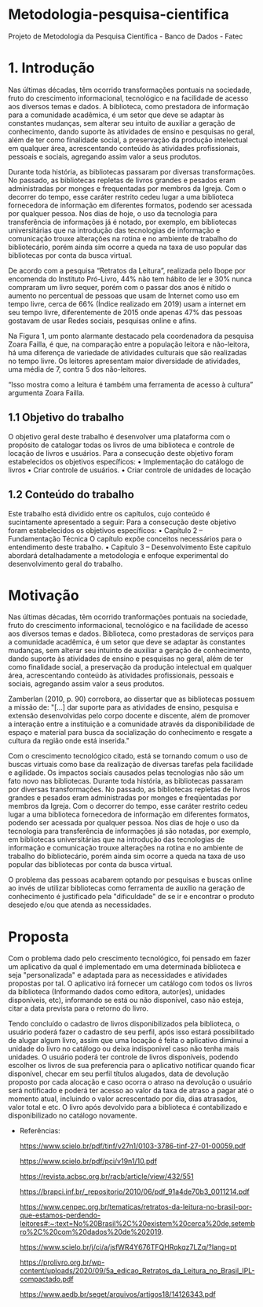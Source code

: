 # Metodologia-pesquisa-cientifica
Projeto de Metodologia da Pesquisa Científica - Banco de Dados - Fatec

# 1. Introdução
  Nas últimas décadas, têm ocorrido transformações pontuais na sociedade, fruto do crescimento informacional, tecnológico e na facilidade de acesso aos diversos temas e dados. A biblioteca, como prestadora de informação para a comunidade acadêmica, é um setor que deve se adaptar às constantes mudanças, sem alterar seu intuito de auxiliar a geração de conhecimento, dando suporte às atividades de ensino e pesquisas no geral, além de ter como finalidade social, a preservação da produção intelectual em qualquer área, acrescentando conteúdo às atividades profissionais, pessoais e sociais, agregando assim valor a seus produtos.
  
Durante toda história, as bibliotecas passaram por diversas transformações. No passado, as bibliotecas repletas de livros grandes e pesados eram administradas por monges e frequentadas por membros da Igreja. Com o decorrer do tempo, esse caráter restrito cedeu lugar a uma biblioteca fornecedora de informação em diferentes formatos, podendo ser acessada por qualquer pessoa. Nos dias de hoje, o uso da tecnologia para transferência de informações já é notado, por exemplo, em bibliotecas universitárias que na introdução das tecnologias de informação e comunicação trouxe alterações na rotina e no ambiente de trabalho do bibliotecário, porém ainda sim ocorre a queda na taxa de uso popular das bibliotecas por conta da busca virtual.

De acordo com a pesquisa “Retratos da Leitura”, realizada pelo Ibope por encomenda do Instituto Pró-Livro, 44% não tem hábito de ler e 30% nunca compraram um livro sequer, porém com o passar dos anos é nítido o aumento no percentual de pessoas que usam de Internet como uso em tempo livre, cerca de 66% (Índice realizado em 2019) usam a internet em seu tempo livre, diferentemente de 2015 onde apenas 47% das pessoas gostavam de usar Redes sociais, pesquisas online e afins.

Na Figura 1, um ponto alarmante destacado pela coordenadora da pesquisa Zoara Failla, é que, na comparação entre a população leitora e não-leitora, há uma diferença de variedade de atividades culturais que são realizadas no tempo livre. Os leitores apresentam maior diversidade de atividades, uma média de 7, contra 5 dos não-leitores.

“Isso mostra como a leitura é também uma ferramenta de acesso à cultura” argumenta Zoara Failla.

## 1.1 Objetivo do trabalho
  O objetivo geral deste trabalho é desenvolver uma plataforma com o propósito de catalogar todas os livros de uma biblioteca e controle de locação de livros e usuários.
Para a consecução deste objetivo foram estabelecidos os objetivos específicos:
•	Implementação do catálogo de livros
•	Criar controle de usuários.
•	Criar controle de unidades de locação

## 1.2 Conteúdo do trabalho
Este trabalho está dividido entre os capítulos, cujo conteúdo é sucintamente apresentado a seguir:
Para a consecução deste objetivo foram estabelecidos os objetivos específicos:
•	Capítulo 2 – Fundamentação Técnica
	O capítulo expõe conceitos necessários para o entendimento deste trabalho.
•	Capítulo 3 – Desenvolvimento
	Este capítulo abordará detalhadamente a metodologia e enfoque experimental do 	desenvolvimento geral do trabalho.

# Motivação
  Nas últimas décadas, têm ocorrido tranformações pontuais na sociedade, fruto do crescimento informacional, tecnológico e na facilidade de acesso aos diversos temas e dados. Biblioteca, como prestadoras de serviços para a comunidade acadêmica, é um setor que deve se adaptar às constantes mudanças, sem alterar seu intuinto de auxiliar a geração de conhecimento, dando suporte às atividades de ensino e pesquisas no geral, além de ter como finalidade social, a preservação da produção intelectual em qualquer área, acrescentando conteúdo às atividades profissionais, pessoais e sociais, agregando assim valor a seus produtos.

  Zamberlan (2010, p. 90) corrobora, ao dissertar que as bibliotecas possuem a missão de:
  "[...] dar suporte para as atividades de ensino, pesquisa e extensão desenvolvidas pelo corpo docente e discente, além de promover a interação entre a instituição e a comunidade
através da disponibilidade de espaço e material para busca da socialização do conhecimento e resgate a cultura da região onde está inserida."

  Com o crescimento tecnológico citado, está se tornando comum o uso de buscas virtuais como base da realização de diversas tarefas pela facilidade e agilidade. Os impactos sociais causados pelas tecnologias não são um fato novo nas bibliotecas. Durante toda história, as bibliotecas passaram por diversas transformações.  No passado, as bibliotecas repletas de livros grandes e pesados eram administradas por monges e freqüentadas por membros da Igreja. Com o decorrer do tempo, esse caráter restrito cedeu lugar a uma biblioteca fornecedora de informação em diferentes formatos, podendo ser acessada por qualquer pessoa. Nos dias de hoje o uso da tecnologia para transferência de informações já são notadas, por exemplo, em bibliotecas universitárias que na introdução das tecnologias de informação e comunicação trouxe alterações na rotina e no ambiente de trabalho do bibliotecário, porém ainda sim ocorre a queda na taxa de uso popular das bibliotecas por conta da busca virtual.
  
  O problema das pessoas acabarem optando por pesquisas e buscas online ao invés de utilizar bibliotecas como ferramenta de auxílio na geração de conhecimento é justificado pela "dificuldade" de se ir e encontrar o produto desejedo e/ou que atenda as necessidades.

# Proposta
  Com o problema dado pelo crescimento tecnológico, foi pensado em fazer um aplicativo da qual é implementado em uma determinada biblioteca e seja "personalizada" e adaptada para as necessidades e atividades propostas por tal. O aplicativo irá fornecer um catálogo com todos os livros da biblioteca (Informando dados como editora, autor(es), unidades disponíveis, etc), informando se está ou não disponível, caso não esteja, citar a data prevista para o retorno do livro.
  
  Tendo concluído o cadastro de livros disponibilizados pela biblioteca, o usuário poderá fazer o cadastro de seu perfil, após isso estará possibilitado de alugar algum livro, assim que uma locação é feita o aplicativo diminui a unidade do livro no catálogo ou deixa indisponivel caso não tenha mais unidades. O usuário poderá ter controle de livros disponíveis, podendo escolher os livros de sua preferencia para o aplicativo notificar quando ficar disponível, checar em seu perfil títulos alugados, data de devolução proposto por cada alocação e caso ocorra o atraso na devolução o usuário será notificado e poderá ter acesso ao valor da taxa de atraso a pagar até o momento atual, incluindo o valor acrescentado por dia, dias atrasados, valor total e etc. O livro após devolvido para a biblioteca é contabilizado e disponibilizado no catálogo novamente.

- Referências:
  
  https://www.scielo.br/pdf/tinf/v27n1/0103-3786-tinf-27-01-00059.pdf
  
  https://www.scielo.br/pdf/pci/v19n1/10.pdf
  
  https://revista.acbsc.org.br/racb/article/view/432/551
  
  https://brapci.inf.br/_repositorio/2010/06/pdf_91a4de70b3_0011214.pdf
  
  https://www.cenpec.org.br/tematicas/retratos-da-leitura-no-brasil-por-que-estamos-perdendo-leitores#:~:text=No%20Brasil%2C%20existem%20cerca%20de,setembro%2C%20com%20dados%20de%202019.
  
  https://www.scielo.br/j/ci/a/jsfWR4Y676TFQHRqkqz7LZq/?lang=pt
  
  https://prolivro.org.br/wp-content/uploads/2020/09/5a_edicao_Retratos_da_Leitura_no_Brasil_IPL-compactado.pdf
  
  https://www.aedb.br/seget/arquivos/artigos18/14126343.pdf

